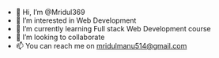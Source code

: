 - 👋 Hi, I’m @Mridul369
- 👀 I’m interested in Web Development
- 🌱 I’m currently learning  Full stack Web Development course
- 💞️ I’m looking to collaborate
- 📫 You can reach me on mridulmanu514@gmail.com

<!---
Mridul369/Mridul369 is a ✨ special ✨ repository because its `README.md` (this file) appears on your GitHub profile.
You can click the Preview link to take a look at your changes.
--->
